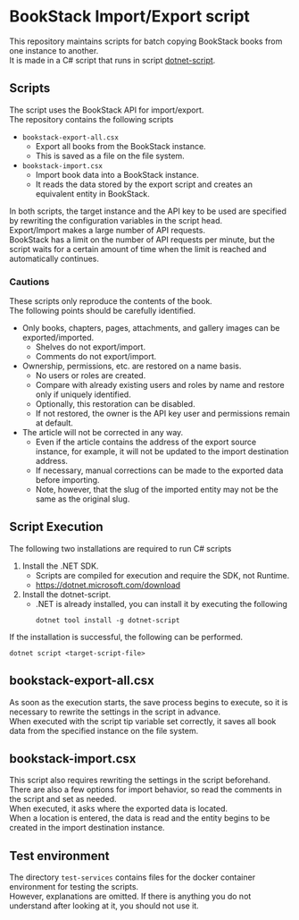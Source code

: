 # BookStack Import/Export script

This repository maintains scripts for batch copying BookStack books from one instance to another.  
It is made in a C# script that runs in script [dotnet-script](https://github.com/dotnet-script/dotnet-script).  

## Scripts

The script uses the BookStack API for import/export.  
The repository contains the following scripts  

- `bookstack-export-all.csx`
    - Export all books from the BookStack instance.
    - This is saved as a file on the file system.
- `bookstack-import.csx`
    - Import book data into a BookStack instance.
    - It reads the data stored by the export script and creates an equivalent entity in BookStack.

In both scripts, the target instance and the API key to be used are specified by rewriting the configuration variables in the script head.  
Export/Import makes a large number of API requests.  
BookStack has a limit on the number of API requests per minute, but the script waits for a certain amount of time when the limit is reached and automatically continues.  

### Cautions

These scripts only reproduce the contents of the book.  
The following points should be carefully identified.  

- Only books, chapters, pages, attachments, and gallery images can be exported/imported.
    - Shelves do not export/import.
    - Comments do not export/import.
- Ownership, permissions, etc. are restored on a name basis.
    - No users or roles are created.
    - Compare with already existing users and roles by name and restore only if uniquely identified.
    - Optionally, this restoration can be disabled.
    - If not restored, the owner is the API key user and permissions remain at default.
- The article will not be corrected in any way.
    - Even if the article contains the address of the export source instance, for example, it will not be updated to the import destination address.
    - If necessary, manual corrections can be made to the exported data before importing.
    - Note, however, that the slug of the imported entity may not be the same as the original slug.

## Script Execution

The following two installations are required to run C# scripts  

1. Install the .NET SDK.
    - Scripts are compiled for execution and require the SDK, not Runtime.
    - https://dotnet.microsoft.com/download
1. Install the dotnet-script.
    - .NET is already installed, you can install it by executing the following
      ```
      dotnet tool install -g dotnet-script
      ```

If the installation is successful, the following can be performed.  
```
dotnet script <target-script-file>
```

## bookstack-export-all.csx

As soon as the execution starts, the save process begins to execute, so it is necessary to rewrite the settings in the script in advance.  
When executed with the script tip variable set correctly, it saves all book data from the specified instance on the file system.  


## bookstack-import.csx

This script also requires rewriting the settings in the script beforehand.  
There are also a few options for import behavior, so read the comments in the script and set as needed.  
When executed, it asks where the exported data is located.  
When a location is entered, the data is read and the entity begins to be created in the import destination instance.  


## Test environment

The directory `test-services` contains files for the docker container environment for testing the scripts.  
However, explanations are omitted. If there is anything you do not understand after looking at it, you should not use it.  



